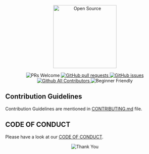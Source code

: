 <p align="center">
  <img src="https://pixan198.github.io/images/logo.png" alt="Open Source" width="200px" height="200px"/>
</p>

<p align="center">
  <img src="https://img.shields.io/badge/PRs-welcome-brightgreen.svg?style=for-the-badge" alt="PRs Welcome" /> 
  <a href="https://github.com/dscssgi/git-n-github-101/pulls" target="_blank">
    <img alt="GitHub pull requests" src="https://img.shields.io/github/issues-pr/dscssgi/git-n-github-101?style=for-the-badge" />
  </a> 
  <a href="https://github.com/dscssgi/git-n-github-101/issues" target="_blank">
    <img alt="GitHub issues" src="https://img.shields.io/github/issues/dscssgi/git-n-github-101?style=for-the-badge" />
  </a> 
  <a href="https://github.com/dscssgi/git-n-github-101" target="_blank">
    <img alt="Github All Contributors" src="https://img.shields.io/github/contributors/dscssgi/git-n-github-101?style=for-the-badge" />
  </a>
  <img alt="Beginner Friendly" src="https://img.shields.io/badge/Beginner-Friendly-orange?style=for-the-badge" />
</p>

## Contribution Guidelines

Contribution Guidelines are mentioned in [CONTRIBUTING.md](https://github.com/dscssgi/git-n-github-101/blob/main/CONTRIBUTING.md) file.

## CODE OF CONDUCT

Please have a look at our [CODE OF CONDUCT](https://github.com/dscssgi/git-n-github-101/blob/main/CODE_OF_CONDUCT.md).


<p align="center">
  <img alt="Thank You" src="https://img.shields.io/badge/THANK YOU-brightgreen?style=for-the-badge" />
</p>
